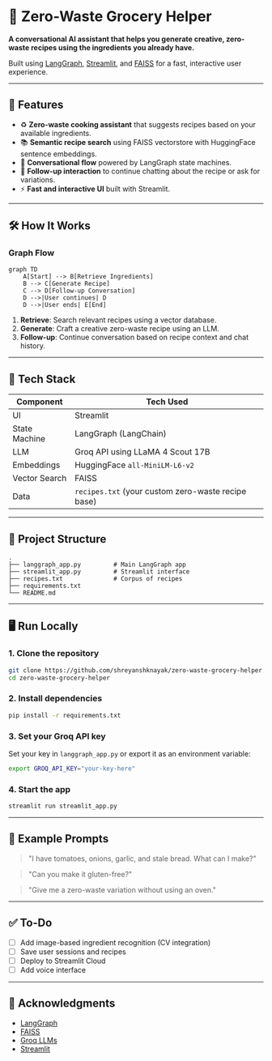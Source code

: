 
# 🥦 Zero-Waste Grocery Helper

**A conversational AI assistant that helps you generate creative, zero-waste recipes using the ingredients you already have.**

Built using [LangGraph](https://github.com/langchain-ai/langgraph), [Streamlit](https://streamlit.io/), and [FAISS](https://github.com/facebookresearch/faiss) for a fast, interactive user experience.

---

## 🚀 Features

* ♻️ **Zero-waste cooking assistant** that suggests recipes based on your available ingredients.
* 📚 **Semantic recipe search** using FAISS vectorstore with HuggingFace sentence embeddings.
* 💬 **Conversational flow** powered by LangGraph state machines.
* 🔁 **Follow-up interaction** to continue chatting about the recipe or ask for variations.
* ⚡️ **Fast and interactive UI** built with Streamlit.

---

## 🛠️ How It Works

### Graph Flow

```mermaid
graph TD
    A[Start] --> B[Retrieve Ingredients]
    B --> C[Generate Recipe]
    C --> D[Follow-up Conversation]
    D -->|User continues| D
    D -->|User ends| E[End]
```

1. **Retrieve**: Search relevant recipes using a vector database.
2. **Generate**: Craft a creative zero-waste recipe using an LLM.
3. **Follow-up**: Continue conversation based on recipe context and chat history.

---

## 🧩 Tech Stack

| Component     | Tech Used                                          |
| ------------- | -------------------------------------------------- |
| UI            | Streamlit                                          |
| State Machine | LangGraph (LangChain)                              |
| LLM           | Groq API using LLaMA 4 Scout 17B                   |
| Embeddings    | HuggingFace `all-MiniLM-L6-v2`                     |
| Vector Search | FAISS                                              |
| Data          | `recipes.txt` (your custom zero-waste recipe base) |

---

## 🧱 Project Structure

```
.
├── langgraph_app.py         # Main LangGraph app
├── streamlit_app.py         # Streamlit interface
├── recipes.txt              # Corpus of recipes
├── requirements.txt
└── README.md
```

---

## 🖥️ Run Locally

### 1. Clone the repository

```bash
git clone https://github.com/shreyanshknayak/zero-waste-grocery-helper.git
cd zero-waste-grocery-helper
```

### 2. Install dependencies

```bash
pip install -r requirements.txt
```

### 3. Set your Groq API key

Set your key in `langgraph_app.py` or export it as an environment variable:

```bash
export GROQ_API_KEY="your-key-here"
```

### 4. Start the app

```bash
streamlit run streamlit_app.py
```

---

## 🧪 Example Prompts

> "I have tomatoes, onions, garlic, and stale bread. What can I make?"

> "Can you make it gluten-free?"

> "Give me a zero-waste variation without using an oven."

---

## ✅ To-Do

* [ ] Add image-based ingredient recognition (CV integration)
* [ ] Save user sessions and recipes
* [ ] Deploy to Streamlit Cloud
* [ ] Add voice interface

---

## 🧠 Acknowledgments

* [LangGraph](https://github.com/langchain-ai/langgraph)
* [FAISS](https://github.com/facebookresearch/faiss)
* [Groq LLMs](https://console.groq.com/)
* [Streamlit](https://streamlit.io)


